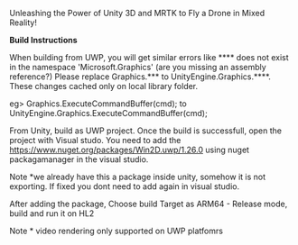 Unleashing the Power of Unity 3D and MRTK to Fly a Drone in Mixed Reality!


**Build Instructions**

When building from UWP, you will get similar errors like  **** does not exist in the namespace 'Microsoft.Graphics' (are you missing an assembly reference?)
Please replace Graphics.*** to UnityEngine.Graphics.****. These changes cached only on local library folder.

eg> Graphics.ExecuteCommandBuffer(cmd); to UnityEngine.Graphics.ExecuteCommandBuffer(cmd);

From Unity, build as UWP project. Once the build is successfull, open the project with Visual studo.
You need to add the https://www.nuget.org/packages/Win2D.uwp/1.26.0 using nuget packagamanager in the visual studio. 

Note *we already have this a package inside unity, somehow it is not exporting. If fixed you dont need to add again in visual studio.

After adding the package, Choose build Target as ARM64 - Release mode, build and run it on HL2

Note * video rendering only supported on UWP platfomrs
